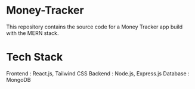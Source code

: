 # Money-Tracker

This repository contains the source code for a Money Tracker app build with the MERN stack.

# Tech Stack

Frontend : React.js, Tailwind CSS
Backend : Node.js, Express.js
Database : MongoDB

